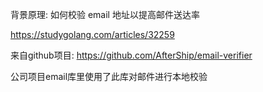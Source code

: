 背景原理: 如何校验 email 地址以提高邮件送达率

https://studygolang.com/articles/32259

来自github项目: 
https://github.com/AfterShip/email-verifier

公司项目email库里使用了此库对邮件进行本地校验